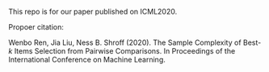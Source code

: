 This repo is for our paper published on ICML2020.

Propoer citation: 

Wenbo Ren, Jia Liu, Ness B. Shroff (2020). The Sample Complexity of Best-$k$ Items Selection from Pairwise Comparisons. In Proceedings of the International Conference on Machine Learning.
